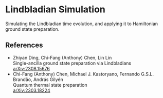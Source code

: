Lindbladian Simulation
======================


Simulating the Lindbladian time evolution, and applying it to Hamiltonian ground state preparation.


References
----------
- Zhiyan Ding, Chi-Fang (Anthony) Chen, Lin Lin  
  Single-ancilla ground state preparation via Lindbladians  
  [arXiv:2308.15676](https://arxiv.org/abs/2308.15676)
- Chi-Fang (Anthony) Chen, Michael J. Kastoryano, Fernando G.S.L. Brandão, András Gilyén  
  Quantum thermal state preparation  
  [arXiv:2303.18224](https://arxiv.org/abs/2303.18224)
